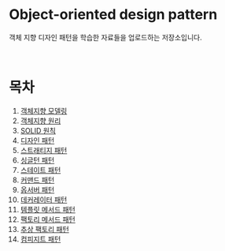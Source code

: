# Object-oriented design pattern

객체 지향 디자인 패턴을 학습한 자료들을 업로드하는 저장소입니다.

</br>

# 목차

1. [객체지향 모델링](https://github.com/LeeSM0518/design-pattern/tree/master/src/object_oriented_modeling)
2. [객체지향 원리](https://github.com/LeeSM0518/design-pattern/tree/master/src/object_oriented_principle)
3. [SOLID 원칙](https://github.com/LeeSM0518/design-pattern/tree/master/src/solid_rule)
4. [디자인 패턴](https://github.com/LeeSM0518/design-pattern/tree/master/src/design_pattern)
5. [스트래티지 패턴](https://github.com/LeeSM0518/design-pattern/tree/master/src/strategy_pattern)
6. [싱글턴 패턴](https://github.com/LeeSM0518/design-pattern/tree/master/src/singleton_pattern)
7. [스테이트 패턴](https://github.com/LeeSM0518/design-pattern/tree/master/src/state_pattern)
8. [커맨드 패턴](https://github.com/LeeSM0518/design-pattern/tree/master/src/command_pattern)
9. [옵서버 패턴](https://github.com/LeeSM0518/design-pattern/tree/master/src/observer_pattern)
10. [데커레이터 패턴](https://github.com/LeeSM0518/design-pattern/tree/master/src/decorator_pattern)
11. [템플릿 메서드 패턴](https://github.com/LeeSM0518/design-pattern/tree/master/src/template_method_pattern)
12. [팩토리 메서드 패턴](https://github.com/LeeSM0518/design-pattern/tree/master/src/factory_method_pattern)
13. [추상 팩토리 패턴](https://github.com/LeeSM0518/design-pattern/tree/master/src/abstract_factory_pattern)
14. [컴피지트 패턴](https://github.com/LeeSM0518/design-pattern/tree/master/src/composite_pattern)
